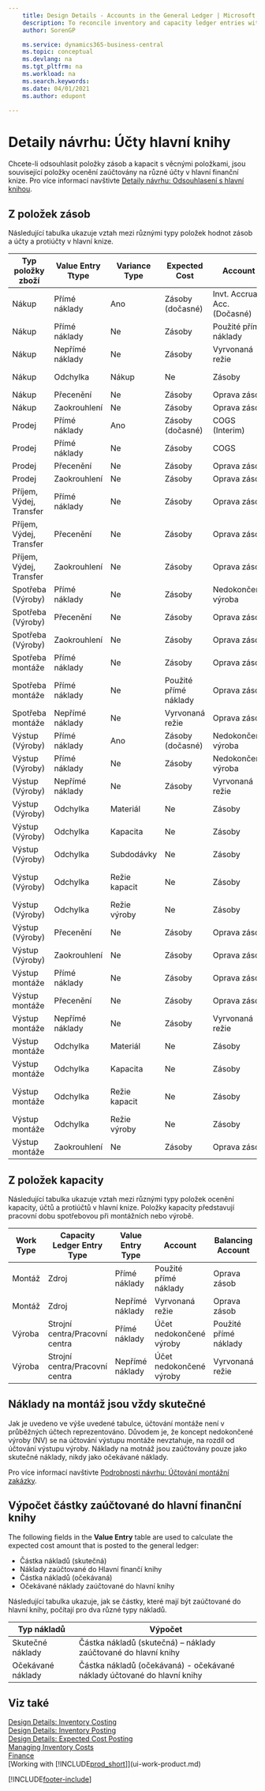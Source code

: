 ```yaml
---
    title: Design Details - Accounts in the General Ledger | Microsoft Docs
    description: To reconcile inventory and capacity ledger entries with the general ledger, the related value entries are posted to different accounts in the general ledger.
    author: SorenGP

    ms.service: dynamics365-business-central
    ms.topic: conceptual
    ms.devlang: na
    ms.tgt_pltfrm: na
    ms.workload: na
    ms.search.keywords:
    ms.date: 04/01/2021
    ms.author: edupont

---
```

# Detaily návrhu: Účty hlavní knihy
Chcete-li odsouhlasit položky zásob a kapacit s věcnými položkami, jsou související položky ocenění zaúčtovány na různé účty v hlavní finanční knize. Pro více informací navštivte [Detaily návrhu: Odsouhlasení s hlavní knihou](design-details-reconciliation-with-the-general-ledger.md).

## Z položek zásob
Následující tabulka ukazuje vztah mezi různými typy položek hodnot zásob a účty a protiúčty v hlavní knize.

| **Typ položky zboží** | **Value Entry Ttype** | **Variance Type** | **Expected Cost** | **Account** | **Balancing Account** |
|--------------------------------|--------------------------|-----------------------|-----------------------|-----------------|---------------------------|  
| Nákup | Přímé náklady | Ano | Zásoby (dočasné) | Invt. Accrual Acc. (Dočasné) |
| Nákup | Přímé náklady | Ne | Zásoby | Použité přímé náklady |
| Nákup | Nepřímé náklady | Ne | Zásoby | Vyrvonaná režie |
| Nákup | Odchylka | Nákup | Ne | Zásoby | Odchylka nákupu |
| Nákup | Přecenění | Ne | Zásoby | Oprava zásob |
| Nákup | Zaokrouhlení | Ne | Zásoby | Oprava zásob |
| Prodej | Přímé náklady | Ano | Zásoby (dočasné) | COGS (Interim) |
| Prodej | Přímé náklady | Ne | Zásoby | COGS |
| Prodej | Přecenění | Ne | Zásoby | Oprava zásob |
| Prodej | Zaokrouhlení | Ne | Zásoby | Oprava zásob |
| Příjem, Výdej, Transfer | Přímé náklady | Ne | Zásoby | Oprava zásob |
| Příjem, Výdej, Transfer | Přecenění | Ne | Zásoby | Oprava zásob |
| Příjem, Výdej, Transfer | Zaokrouhlení | Ne | Zásoby | Oprava zásob |
| Spotřeba (Výroby) | Přímé náklady | Ne | Zásoby | Nedokončená výroba |
| Spotřeba (Výroby) | Přecenění | Ne | Zásoby | Oprava zásob |
| Spotřeba (Výroby) | Zaokrouhlení | Ne | Zásoby | Oprava zásob |
| Spotřeba montáže | Přímé náklady | Ne | Zásoby | Oprava zásob |
| Spotřeba montáže | Přímé náklady | Ne | Použité přímé náklady | Oprava zásob |
| Spotřeba montáže | Nepřímé náklady | Ne | Vyrvonaná režie | Oprava zásob |
| Výstup (Výroby) | Přímé náklady | Ano | Zásoby (dočasné) | Nedokončená výroba |
| Výstup (Výroby) | Přímé náklady | Ne | Zásoby | Nedokončená výroba |
| Výstup (Výroby) | Nepřímé náklady | Ne | Zásoby | Vyrvonaná režie |
| Výstup (Výroby) | Odchylka | Materiál | Ne | Zásoby | Odchylka materiálu |
| Výstup (Výroby) | Odchylka | Kapacita | Ne | Zásoby | Odchylka kapacit |
| Výstup (Výroby) | Odchylka | Subdodávky | Ne | Zásoby | Odchylka subdodávky |
| Výstup (Výroby) | Odchylka | Režie kapacit | Ne | Zásoby | Odchylka režie kapacity |
| Výstup (Výroby) | Odchylka | Režie výroby | Ne | Zásoby | Mfg. režie kapacity |
| Výstup (Výroby) | Přecenění | Ne | Zásoby | Oprava zásob |
| Výstup (Výroby) | Zaokrouhlení | Ne | Zásoby | Oprava zásob |
| Výstup montáže | Přímé náklady | Ne | Zásoby | Oprava zásob |
| Výstup montáže | Přecenění | Ne | Zásoby | Oprava zásob |
| Výstup montáže | Nepřímé náklady | Ne | Zásoby | Vyrvonaná režie |
| Výstup montáže | Odchylka | Materiál | Ne | Zásoby | Odchylka materiálu |
| Výstup montáže | Odchylka | Kapacita | Ne | Zásoby | Odchylka kapacit |
| Výstup montáže | Odchylka | Režie kapacit | Ne | Zásoby | Odchylka režie kapacity |
| Výstup montáže | Odchylka | Režie výroby | Ne | Zásoby | Mfg. režie kapacity |
| Výstup montáže | Zaokrouhlení | Ne | Zásoby | Oprava zásob |

## Z položek kapacity
Následující tabulka ukazuje vztah mezi různými typy položek ocenění kapacity, účtů a protiúčtů v hlavní knize. Položky kapacity představují pracovní dobu spotřebovou při montážních nebo výrobě.

| **Work Type** | **Capacity Ledger Entry Type** | **Value Entry Type** | **Account** | **Balancing Account** |
|-------------------|------------------------------------|--------------------------|-----------------|---------------------------|  
| Montáž | Zdroj | Přímé náklady | Použité přímé náklady | Oprava zásob |
| Montáž | Zdroj | Nepřímé náklady | Vyrvonaná režie | Oprava zásob |
| Výroba | Strojní centra/Pracovní centra | Přímé náklady | Účet nedokončené výroby | Použité přímé náklady |
| Výroba | Strojní centra/Pracovní centra | Nepřímé náklady | Účet nedokončené výroby | Vyrvonaná režie |

## Náklady na montáž jsou vždy skutečné
Jak je uvedeno ve výše uvedené tabulce, účtování montáže není v průběžných účtech reprezentováno. Důvodem je, že koncept nedokončené výroby (NV) se na účtování výstupu montáže nevztahuje, na rozdíl od účtování výstupu výroby. Náklady na motnáž jsou zaúčtovány pouze jako skutečné náklady, nikdy jako očekávané náklady.

Pro více informací navštivte [Podrobnosti návrhu: Účtování montážní zakázky](design-details-assembly-order-posting.md).

## Výpočet částky zaúčtované do hlavní finanční knihy
The following fields in the **Value Entry** table are used to calculate the expected cost amount that is posted to the general ledger:

- Částka nákladů (skutečná)
- Náklady zaúčtované do Hlavní finančí knihy
- Částka nákladů (očekávaná)
- Očekávané náklady zaúčtované do hlavní knihy

Následující tabulka ukazuje, jak se částky, které mají být zaúčtované do hlavní knihy, počítají pro dva různé typy nákladů.

| Typ nákladů | Výpočet |
|---------------|-----------------|  
| Skutečné náklady | Částka nákladů (skutečná) – náklady zaúčtované do hlavní knihy |
| Očekávané náklady | Částka nákladů (očekávaná) - očekávané náklady účtované do hlavní knihy |

## Viz také
[Design Details: Inventory Costing](design-details-inventory-costing.md)   
[Design Details: Inventory Posting](design-details-inventory-posting.md)   
[Design Details: Expected Cost Posting](design-details-expected-cost-posting.md)  
[Managing Inventory Costs](finance-manage-inventory-costs.md)  
[Finance](finance.md)  
[Working with [!INCLUDE[prod_short](includes/prod_short.md)]](ui-work-product.md)


[!INCLUDE[footer-include](includes/footer-banner.md)]